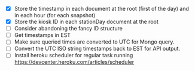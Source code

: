 - [X] Store the timestamp in each document at the root (first of the day) and in each hour (for each snapshot)
- [X] Store the kiosk ID in each stationDay document at the root
- [ ] Consider abandoning the fancy ID structure
- [ ] Get timestamps in EST
- [ ] Make sure queried times are converted to UTC for Mongo query.
- [ ] Convert the UTC ISO string timestamps back to EST for API output.
- [ ] Install heroku scheduler for regular task running https://devcenter.heroku.com/articles/scheduler
